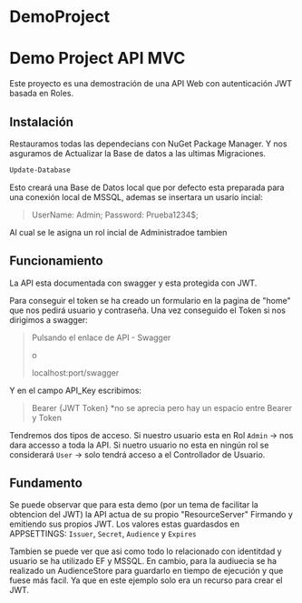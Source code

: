 # DemoProject
# Demo Project API MVC

Este proyecto es una demostración de una API Web con autenticación JWT basada en Roles.

## Instalación

Restauramos todas las dependecians con NuGet Package Manager.
Y nos asguramos de Actualizar la Base de datos a las ultimas Migraciones.
```sh
Update-Database
```
Esto creará una Base de Datos local que por defecto esta preparada para una conexión local de MSSQL, ademas se insertara un usario incial:
> UserName: Admin;
> Password: Prueba1234$;

Al cual se le asigna un rol incial de Administradoe tambien

## Funcionamiento
La API esta documentada con swagger y esta protegida con JWT.

Para conseguir el token se ha creado un formulario en la pagina de "home" que nos pedirá usuario y contraseña.
Una vez conseguido el Token si nos dirigimos a swagger:
> Pulsando el enlace de API - Swagger 
> 
> 
> o
> 
> localhost:port/swagger

Y en el campo API_Key escribimos:
> Bearer {JWT Token}
>*no se aprecia pero hay un espacio entre Bearer y Token

Tendremos dos tipos de acceso.
Si nuestro usuario esta en Rol `Admin` -> nos dara accesso a toda la API.
Si nuetro usuario no esta en ningún rol se considerará `User` -> solo tendrá acceso a el Controllador de Usuario.

## Fundamento
Se puede observar que para esta demo (por un tema de facilitar la obtencion del JWT) la API actua de su propio "ResourceServer" Firmando y emitiendo sus propios JWT.
Los valores estas guardasdos en APPSETTINGS:
`Issuer`, `Secret`, `Audience` y `Expires`

Tambien se puede ver que asi como todo lo relacionado con identitdad y usuario se ha utilizado EF y MSSQL. En cambio, para la audiuecia se ha realizado un AudienceStore para guardarlo en tiempo de ejecución y que fuese más facil. Ya que en este ejemplo solo era un recurso para crear el JWT.
